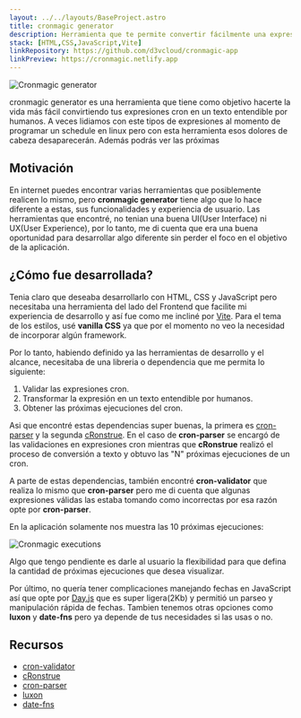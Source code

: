 ```yaml
---
layout: ../../layouts/BaseProject.astro
title: cronmagic generator
description: Herramienta que te permite convertir fácilmente una expresión cron en un texto entendible.
stack: [HTML,CSS,JavaScript,Vite]
linkRepository: https://github.com/d3vcloud/cronmagic-app
linkPreview: https://cronmagic.netlify.app
---
```


![Cronmagic generator](/images/projects/cronmagic-index.jpeg)

cronmagic generator es una herramienta que tiene como objetivo hacerte la vida más fácil convirtiendo tus expresiones cron en un texto entendible por humanos. A veces lidiamos con este tipos de expresiones al momento de programar un schedule en linux pero con esta herramienta esos dolores de cabeza desaparecerán. Además podrás ver las próximas

## Motivación

En internet puedes encontrar varias herramientas que posiblemente realicen lo mismo, pero **cronmagic generator** tiene algo que lo hace diferente a estas, sus funcionalidades y experiencia de usuario. Las herramientas que encontré, no tenian una buena UI(User Interface) ni UX(User Experience), por lo tanto, me di cuenta que era una buena oportunidad para desarrollar algo diferente sin perder el foco en el objetivo de la aplicación. 

## ¿Cómo fue desarrollada?

Tenia claro que deseaba desarrollarlo con HTML, CSS y JavaScript pero necesitaba una herramienta del lado del Frontend que facilite mi experiencia de desarrollo y así fue como me incliné por [Vite](https://vitejs.dev/guide/why.html). Para el tema de los estilos, usé **vanilla CSS** ya que por el momento no veo la necesidad de incorporar algún framework. 

Por lo tanto, habiendo definido ya las herramientas de desarrollo y el alcance, necesitaba de una libreria o dependencia que me permita lo siguiente:

1. Validar las expresiones cron.
2. Transformar la expresión en un texto entendible por humanos.
3. Obtener las próximas ejecuciones del cron.

Asi que encontré estas dependencias super buenas, la primera es [cron-parser](https://www.npmjs.com/package/cron-parser) 
y la segunda [cRonstrue](https://www.npmjs.com/package/cronstrue). En el caso de **cron-parser** se encargó de las validaciones en expresiones cron mientras que **cRonstrue** realizó el proceso de conversión a texto y obtuvo las "N" próximas ejecuciones de un cron.

A parte de estas dependencias, también encontré **cron-validator** que realiza lo mismo que **cron-parser** pero me di cuenta que algunas expresiones válidas las estaba tomando como incorrectas por esa razón opte por **cron-parser**.

En la aplicación solamente nos muestra las 10 próximas ejecuciones:

![Cronmagic executions](/images/projects/cronmagic-executions.jpeg)

Algo que tengo pendiente es darle al usuario la flexibilidad para que defina la cantidad de próximas ejecuciones que desea visualizar.

Por último, no quería tener complicaciones manejando fechas en JavaScript así que opte por [Day.js](https://www.npmjs.com/package/dayjs) que es super ligera(2Kb) y permitió un parseo y manipulación rápida de fechas. Tambien tenemos otras opciones como **luxon** y **date-fns** pero ya depende de tus necesidades si las usas o no.

## Recursos

* [cron-validator](https://www.npmjs.com/package/cron-validator)
* [cRonstrue](https://www.npmjs.com/package/cronstrue)
* [cron-parser](https://www.npmjs.com/package/cron-parser) 
* [luxon](https://www.npmjs.com/package/luxon) 
* [date-fns](https://www.npmjs.com/package/date-fns) 
